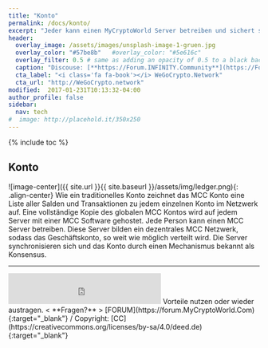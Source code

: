 ```yaml
---
title: "Konto"
permalink: /docs/konto/
excerpt: "Jeder kann einen MyCryptoWorld Server betreiben und sichert so im dezentralem Netzwerk die Geldkonten."
header:
  overlay_image: /assets/images/unsplash-image-1-gruen.jpg
  overlay_color: "#57be8b"   #overlay_color: "#5e616c"
  overlay_filter: 0.5 # same as adding an opacity of 0.5 to a black background
  caption: "Discouse: [**https://Forum.INFINITY.Community**](https://Forum.INFINITY.Community){:target='_blank'}"
  cta_label: "<i class='fa fa-book'></i> WeGoCrypto.Network"
  cta_url: "http://WeGoCrypto.network"
modified:  2017-01-231T10:13:32-04:00
author_profile: false
sidebar:
  nav: tech 
#  image: http://placehold.it/350x250
---
```

{% include toc %}

## Konto

![image-center]({{ site.url }}{{ site.baseurl }}/assets/img/ledger.png){: .align-center}
Wie ein traditionelles Konto zeichnet das MCC Konto eine Liste aller Salden und Transaktionen zu jedem einzelnen Konto im Netzwerk auf. Eine vollständige Kopie des globalen MCC Kontos wird auf jedem Server mit einer MCC Software gehostet. Jede Person kann einen MCC Server betreiben. Diese Server bilden ein dezentrales MCC Netzwerk, sodass das Geschäftskonto, so weit wie möglich verteilt wird. Die Server synchronisieren sich und das Konto durch einen Mechanismus bekannt als Konsensus. 

---
<iframe class="ktv2" src="https://klicktipp.s3.amazonaws.com/userimages/27858/forms/59928/1dw8zmpxz8z84a3.html"
style="position:relative;display:inline-block;border:none;background:transparent none no-repeat scroll 0 0;margin:0;" width="306" height="62" scrolling="no"></iframe>
Vorteile nutzen oder wieder austragen.  < **Fragen?** > [FORUM](https://forum.MyCryptoWorld.Com){:target="_blank"} / Copyright: [CC](https://creativecommons.org/licenses/by-sa/4.0/deed.de){:target="_blank"}
